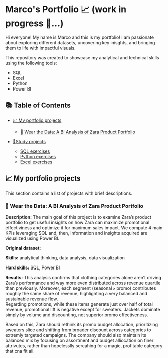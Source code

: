 # Marco's Portfolio 📈 (work in progress 👷...)
Hi everyone! My name is Marco and this is my portfolio!
I am passionate about exploring different datasets, uncovering key inisghts, and bringing them to life with impactful visuals.

This repository was created to showcase my analytical and technical skills using the following tools:
* SQL
* Excel
* Python 
* Power BI
## 📚 Table of Contents

- [📈 My portfolio projects](#my-portfolio-projects)
  - [👠 Wear the Data: A BI Analysis of Zara Product Portfolio](#wear-the-data-a-bi-analysis-of-zara-product-portfolio)
    
- [🧾Study projects](#study-projects)
  - [SQL exercises](#SQL-exercises)
  - [Python exercises](#Python-exercises)
  - [Excel exercises](#Excel-exercises)
 
## 📈 My portfolio projects
This section contains a list of projects with brief descriptions.
### 👠 Wear the Data: A BI Analysis of Zara Product Portfolio
**Description:** The main goal of this project is to examine Zara’s product portfolio to get useful insights on how Zara can maximize promotional effectiviness and optimize it for maximum sales impact. We compute 4 main KPIs leveraging SQL and, then, information and insights acquired are visualized using Power BI.                                                                                                                                                                                                                                                                     

**Original dataset:**                                                                                                                                                                                                         

**Skills:** analytical thinking, data analysis, data visualization                                                                                                                                                    

**Hard skills:** SQL, Power BI                                                                                                                                                                                        

**Results:** This analysis confirms that clothing categories alone aren’t driving Zara’s performance and way more even distributed across revenue quartile than previously. Moreover, each segment (seasonal × promo) contributes roughly the same share of revenue, highlighting a very balanced and sustainable revenue flow.  
Regarding promotions, while these items generate just over half of total revenue, promotional lift is negative except for sweaters. Jackets dominate simply by volume and discounting, not superior promo effectiveness. 

Based on this, Zara should rethink its promo budget allocation, prioritizing sweaters slice and shifting from broader discount across categories to extremly targeted campaigns. The company should also maintain its balanced mix by focusing on assortment and budget alliocation on finer attrivutes, rather than hopelesslly sercahing for a magic, profitable category that cna fit all.


  

